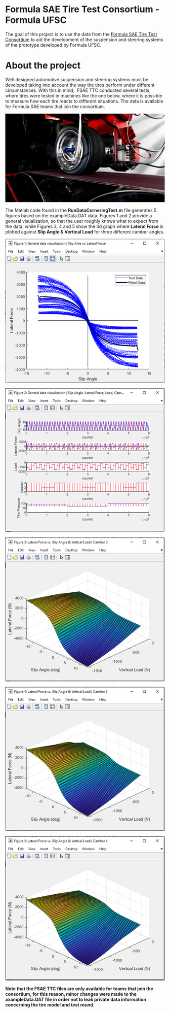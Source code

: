 # Formula SAE Tire Test Consortium - Formula UFSC

The goal of this project is to use the data from the [Formula SAE Tire Test Consortium](http://www.fsaettc.org/) to aid the development of the suspension and steering systems of the prototype developed by Formula UFSC.

# About the project

Well designed automotive suspension and steering systems must be developed taking into account the way the tires perform under different circumstances. With this in mind,  FSAE TTC conducted several tests, where tires were tested in machines like the one below, where it is possible to measure how each tire reacts to different situations. The data is available for Formula SAE teams that join the consortium.

![Preview-Screens](https://github.com/patrickmetzner/TTC_FSAE/blob/master/calspan.png)


The Matlab code found in the **RunDataCorneringTest.m** file generates 5 figures based on the exampleData.DAT data. Figures 1 and 2 provide a general visualization, so that the user roughly knows what to expect from the data, while Figures 3, 4 and 5 show the 3d graph where **Lateral Force** is plotted against **Slip Angle & Vertical Load** for three different camber angles.

![Preview-Screens](https://github.com/patrickmetzner/TTC_FSAE/blob/master/Figure1.png)

![Preview-Screens](https://github.com/patrickmetzner/TTC_FSAE/blob/master/Figure2.png)

![Preview-Screens](https://github.com/patrickmetzner/TTC_FSAE/blob/master/Figure3.png)

![Preview-Screens](https://github.com/patrickmetzner/TTC_FSAE/blob/master/Figure4.png)

![Preview-Screens](https://github.com/patrickmetzner/TTC_FSAE/blob/master/Figure5.png)

**Note that the FSAE TTC files are only available for teams that join the consortium, for this reason, minor changes were made to the axampleData.DAT file in order not to leak private data information concerning the tire model and test round.**